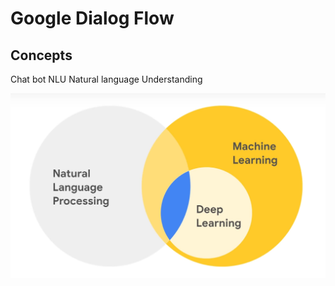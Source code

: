 # Google Dialog Flow

## Concepts

Chat bot
NLU Natural language Understanding

![Natural Language Processing](NLU.png)
